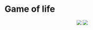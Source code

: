 # Game of life
<div align="center">
<img src="https://user-images.githubusercontent.com/43011629/47086030-b1de8b00-d218-11e8-8cde-2b522604669e.gif"  size="100%" >
<img src="https://user-images.githubusercontent.com/43011629/47087536-8cec1700-d21c-11e8-99fc-5811e48db35a.gif"  size="100%" >
</div>
